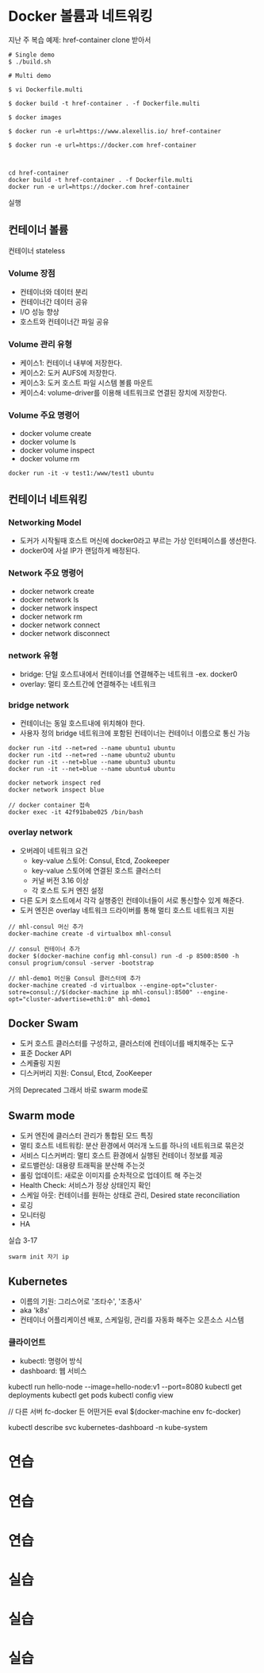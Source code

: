 # Docker 볼륨과 네트워킹
지난 주 복습
예제: href-container clone 받아서
```
# Single demo
$ ./build.sh

# Multi demo

$ vi Dockerfile.multi

$ docker build -t href-container . -f Dockerfile.multi

$ docker images

$ docker run -e url=https://www.alexellis.io/ href-container

$ docker run -e url=https://docker.com href-container



cd href-container
docker build -t href-container . -f Dockerfile.multi
docker run -e url=https://docker.com href-container
```
실행

## 컨테이너 볼륨
컨테이너 stateless

### Volume 장점
- 컨테이너와 데이터 분리
- 컨테이너간 데이터 공유
- I/O 성능 향상
- 호스트와 컨테이너간 파일 공유

### Volume 관리 유형
- 케이스1: 컨테이너 내부에 저장한다.
- 케이스2: 도커 AUFS에 저장한다.
- 케이스3: 도커 호스트 파일 시스템 볼륨 마운트
- 케이스4: volume-driver를 이용해 네트워크로 연결된 장치에 저장한다.

### Volume 주요 명령어
- docker volume create
- docker volume ls
- docker volume inspect
- docker volume rm
```
docker run -it -v test1:/www/test1 ubuntu
```

## 컨테이너 네트워킹

### Networking Model
- 도커가 시작될때 호스트 머신에 docker0라고 부르는 가상 인터페이스를 생선한다.
- docker0에 사설 IP가 랜덤하게 배정된다.

### Network 주요 명령어
- docker network create
- docker network ls
- docker network inspect
- docker network rm
- docker network connect
- docker network disconnect

### network 유형
- bridge: 단일 호스트내에서 컨테이너를 연결해주는 네트워크
    -ex. docker0
- overlay: 멀티 호스트간에 연결해주는 네트워크

### bridge network
- 컨테이너는 동일 호스트내에 위치해야 한다.
- 사용자 정의 bridge 네트워크에 포함된 컨테이너는 컨테이너 이름으로 통신 가능

```
docker run -itd --net=red --name ubuntu1 ubuntu
docker run -itd --net=red --name ubuntu2 ubuntu
docker run -it --net=blue --name ubuntu3 ubuntu
docker run -it --net=blue --name ubuntu4 ubuntu

docker network inspect red
docker network inspect blue

// docker container 접속
docker exec -it 42f91babe025 /bin/bash

```

### overlay network
- 오버레이 네트워크 요건
    - key-value 스토어: Consul, Etcd, Zookeeper
    - key-value 스토어에 연결된 호스트 클러스터
    - 커널 버전 3.16 이상
    - 각 호스트 도커 엔진 설정
- 다른 도커 호스트에서 각각 실행중인 컨테이너들이 서로 통신할수 있게 해준다.
- 도커 엔진은 overlay 네트워크 드라이버를 통해 멀티 호스트 네트워크 지원

```
// mhl-consul 머신 추가
docker-machine create -d virtualbox mhl-consul

// consul 컨테이너 추가
docker $(docker-machine config mhl-consul) run -d -p 8500:8500 -h consul progrium/consul -server -bootstrap

// mhl-demo1 머신을 Consul 클러스터에 추가
docker-machine created -d virtualbox --engine-opt="cluster-sotre=consul://$(docker-machine ip mhl-consul):8500" --engine-opt="cluster-advertise=eth1:0" mhl-demo1
```

## Docker Swam
- 도커 호스트 클러스터를 구성하고, 클러스터에 컨테이너를 배치해주는 도구
 - 표준 Docker API
 - 스케쥴링 지원
 - 디스커버리 지원: Consul, Etcd, ZooKeeper

거의 Deprecated 그래서 바로 swarm mode로

## Swarm mode
- 도커 엔진에 클러스터 관리가 통합된 모드
특징
- 멀티 호스트 네트워킹: 분산 환경에서 여러개 노드를 하나의 네트워크로 묶은것
- 서비스 디스커버리: 멀티 호스트 환경에서 실행된 컨테이너 정보를 제공
- 로드밸런싱: 대용량 트래픽을 분산해 주는것
- 롤링 업데이트: 새로운 이미지를 순차적으로 업데이트 해 주는것
- Health Check: 서비스가 정상 상태인지 확인
- 스케일 아웃: 컨테이너를 원하는 상태로 관리, Desired state reconciliation
- 로깅
- 모니터링
- HA

실습 3-17  

```
swarm init 자기 ip
```

## Kubernetes
- 이름의 기원: 그리스어로 '조타수', '조종사'
- aka 'k8s'
- 컨테이너 어플리케이션 배포, 스케일링, 관리를 자동화 해주는 오픈소스 시스템

### 클라이언트
- kubectl: 명령어 방식
- dashboard: 웹 서비스

kubectl run hello-node --image=hello-node:v1 --port=8080
kubectl get deployments
kubectl get pods
kubectl config view

// 다른 서버 fc-docker 든 어떤거든
eval $(docker-machine env fc-docker)

kubectl describe svc kubernetes-dashboard -n kube-system

# 연습

# 연습

# 연습

# 실습

# 실습

# 실습